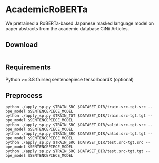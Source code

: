 # AcademicRoBERTa

We pretrained a RoBERTa-based Japanese masked language model on paper abstracts from the academic database CiNii Articles.

## Download
```

```
## Requirements
Python >= 3.8
fairseq
sentencepiece
tensorboardX (optional)

## Preprocess
```
python ./apply_sp.py $TRAIN_SRC $DATASET_DIR/train.src-tgt.src --bpe_model $SENTENCEPIECE_MODEL
python ./apply_sp.py $TRAIN_TGT $DATASET_DIR/train.src-tgt.tgt --bpe_model $SENTENCEPIECE_MODEL
python ./apply_sp.py $TRAIN_SRC $DATASET_DIR/valid.src-tgt.src --bpe_model $SENTENCEPIECE_MODEL
python ./apply_sp.py $TRAIN_SRC $DATASET_DIR/valid.src-tgt.tgt --bpe_model $SENTENCEPIECE_MODEL
python ./apply_sp.py $TRAIN_SRC $DATASET_DIR/test.src-tgt.src --bpe_model $SENTENCEPIECE_MODEL
python ./apply_sp.py $TRAIN_SRC $DATASET_DIR/test.src-tgt.tgt --bpe_model $SENTENCEPIECE_MODEL
```
